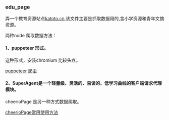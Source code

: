 ###  edu_page

弄一个教育资源站点[katoto.cn](http://www.katoto.cn),该文件主要是抓取数据用的,含小学资源和青年文摘资源。


两种node 爬取数据方法：
#### 1、puppeteer 形式。
这种形式，安装chromium 比较头疼。

 
[puppeteer 爬虫](https://www.jianshu.com/p/a9a55c03f768)


####  2、SuperAgent是一个轻量级、灵活的、易读的、低学习曲线的客户端请求代理模块。
cheerioPage 是另一种方式数据爬取。

[cheerioPage常用使用方法](https://www.jianshu.com/p/1432e0f29abd)
